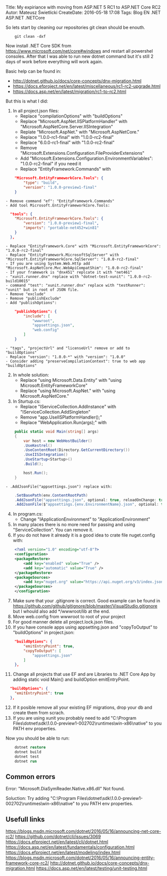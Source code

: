 Title: My expiriance with moving from ASP.NET 5 RC1 to ASP.NET Core RC2
Autor: Mateusz Świetlicki
CreateDate: 2016-05-18 17:08
Tags:	Blog
		EN
		.NET
        ASP.NET
        .NETCore

So lets start by cleaning our repositories git clean should be enouth.
```
    git clean -dxf
```
Now install .NET Core SDK from <https://www.microsoft.com/net/core#windows> and restart all powershel consoles. After that I was able to run new dotnet command but it's still 2 days of work before everything will work again.

Basic help can be found in:
- <http://dotnet.github.io/docs/core-concepts/dnx-migration.html>
- <https://docs.efproject.net/en/latest/miscellaneous/rc1-rc2-upgrade.html>
- <https://docs.asp.net/en/latest/migration/rc1-to-rc2.html>

But this is what I did:

1. In all project.json files:
    - Replace "compilationOptions" with "buildOptions"
    - Replace "Microsoft.AspNet.IISPlatformHandler" with "Microsoft.AspNetCore.Server.IISIntegration"
    - Replate "Microsoft.AspNet." with "Microsoft.AspNetCore."
    - Replace "1.0.0-rc1-final" with "1.0.0-rc2-final"
    - Replace "6.0.0-rc1-final" with "1.0.0-rc2-final"
    - Remove "Microsoft.Extensions.Configuration.FileProviderExtensions"
    - Add "Microsoft.Extensions.Configuration.EnvironmentVariables": "1.0.0-rc2-final" if you need it
    - Replace "EntityFramework.Commands" with 
```json
    "Microsoft.EntityFrameworkCore.Tools": {
        "type": "build",
        "version": "1.0.0-preview1-final"
    }
```
    - Remove command "ef": "EntityFramework.Commands"
    - Add tool Microsoft.EntityFrameworkCore.Tools:
```json
  "tools": {
    "Microsoft.EntityFrameworkCore.Tools": {
        "version": "1.0.0-preview1-final",
        "imports": "portable-net452+win81"
    }
  },
```
    - Replace "EntityFramework.Core" with "Microsoft.EntityFrameworkCore": "1.0.0-rc2-final"
    - Replace "EntityFramework.MicrosoftSqlServer" with "Microsoft.EntityFrameworkCore.SqlServer": "1.0.0-rc2-final"
    - If you are using System.Web.Http add "Microsoft.AspNetCore.Mvc.WebApiCompatShim": "1.0.0-rc2-final"
    - If your framework is "dnx451" replcate it with "net461"
    - "xunit.runner.dnx" replace with "dotnet-test-xunit": "1.0.0-rc2-build10015"
    - command "test": "xunit.runner.dnx" replace with "testRunner": "xunit" but in root of JSON file.
    - Remove "exclude"
    - Remove "publishExclude"
    - Add "publishOptions":
```json
    "publishOptions": {
        "include": [
            "wwwroot",
            "appsettings.json",
            "web.config"
        ]
    }
```
    - "tags", "projectUrl" and "licenseUrl" remove or add to "buildOptions"
    - Replace "version": "1.0.0-*" with "version": "1.0.0"
    - Consider adding "preserveCompilationContext": true to web app "buildOptions"
    
2. In whole solution:
    - Replace "using Microsoft.Data.Entity" with "using Microsoft.EntityFrameworkCore"
    - Replace "using Microsoft.AspNet." with "using Microsoft.AspNetCore."
3. In Sturtup.cs:
    - Replace "IServiceCollection.AddInstance" with "IServiceCollection.AddSingleton"
    - Remove "app.UseIISPlatformHandler();"
    - Replace "WebApplication.Run<Startup>(args);" with 
```csharp
    public static void Main(string[] args)
    {
        var host = new WebHostBuilder()
        .UseKestrel()
        .UseContentRoot(Directory.GetCurrentDirectory())
        .UseIISIntegration()
        .UseStartup<Startup>()
        .Build();

        host.Run();
    }
```
    - .AddJsonFile("appsettings.json") replace with:
```csharp
    .SetBasePath(env.ContentRootPath)
    .AddJsonFile("appsettings.json", optional: true, reloadOnChange: true)
    .AddJsonFile($"appsettings.{env.EnvironmentName}.json", optional: true)
```
4. In program.cs:
    - Change "IApplicationEnvironment" to "ApplicationEnvironment"
5. In many places there is no more need for passing and using "ServiceCollection". You can remove it.
6. If you do not have it already it is a good idea to crate file nuget.config with:
```xml
    <?xml version="1.0" encoding="utf-8"?>
    <configuration>
    <packageRestore>
        <add key="enabled" value="True" />
        <add key="automatic" value="True" />
    </packageRestore>
    <packageSources>
        <add key="nuget.org" value="https://api.nuget.org/v3/index.json" protocolVersion="3" />
    </packageSources>
    </configuration>
```
7. Make sure that your .gitignore is correct. Good example can be found in <https://github.com/github/gitignore/blob/master/VisualStudio.gitignore> but I whould also add */wwwroot/lib at the end.
8. Move web.config from wwwroot to root of your project
9. For good manner delete all project.lock.json files.
10. If you have console apps using appsetting.json and "copyToOutput" to "buildOptions" in project.json:
```json
    "buildOptions": {
        "emitEntryPoint": true,
        "copyToOutput": [
            "appsettings.json"
        ]
    },
```
11. Change all projects that use EF and are Libraries to .NET Core App by adding static void Main() and buildOption emitEntryPoint.
```json
  "buildOptions": {
    "emitEntryPoint": true
  },
```
12. If it posible remove all your existing EF migrations, drop your db and create them from scrach. 
13. If you are using xunit you probably need to add "C:\Program Files\dotnet\sdk\1.0.0-preview1-002702\runtimes\win-x86\native" to you PATH env properties.

Now you should be able to run:
```ps
    dotnet restore
    dotnet build
    dotnet test
    dotnet run
```

Common errors
-------------

Error: 
    "Microsoft.DiaSymReader.Native.x86.dll" Not found.
    
Soluction: 
    Try adding "C:\Program Files\dotnet\sdk\1.0.0-preview1-002702\runtimes\win-x86\native" to you PATH env properties.



Usefull links
-------------
<https://blogs.msdn.microsoft.com/dotnet/2016/05/16/announcing-net-core-rc2/>
<https://github.com/dotnet/cli/issues/3069>
<https://docs.efproject.net/en/latest/cli/dotnet.html>
<https://docs.asp.net/en/latest/fundamentals/configuration.html>
<https://docs.efproject.net/en/latest/modeling/index.html>
<https://blogs.msdn.microsoft.com/dotnet/2016/05/16/announcing-entity-framework-core-rc2/>
<http://dotnet.github.io/docs/core-concepts/dnx-migration.html>
<https://docs.asp.net/en/latest/testing/unit-testing.html>